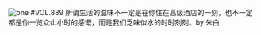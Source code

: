 ![one](http://image.wufazhuce.com/FuOM7LM6BFp_Vqajnw13dqAW6j4d)
#VOL.889
所谓生活的滋味不一定是在你住在高级酒店的一刻，也不一定都是你一览众山小时的感慨，而是我们乏味似水的时时刻刻。by 朱白
